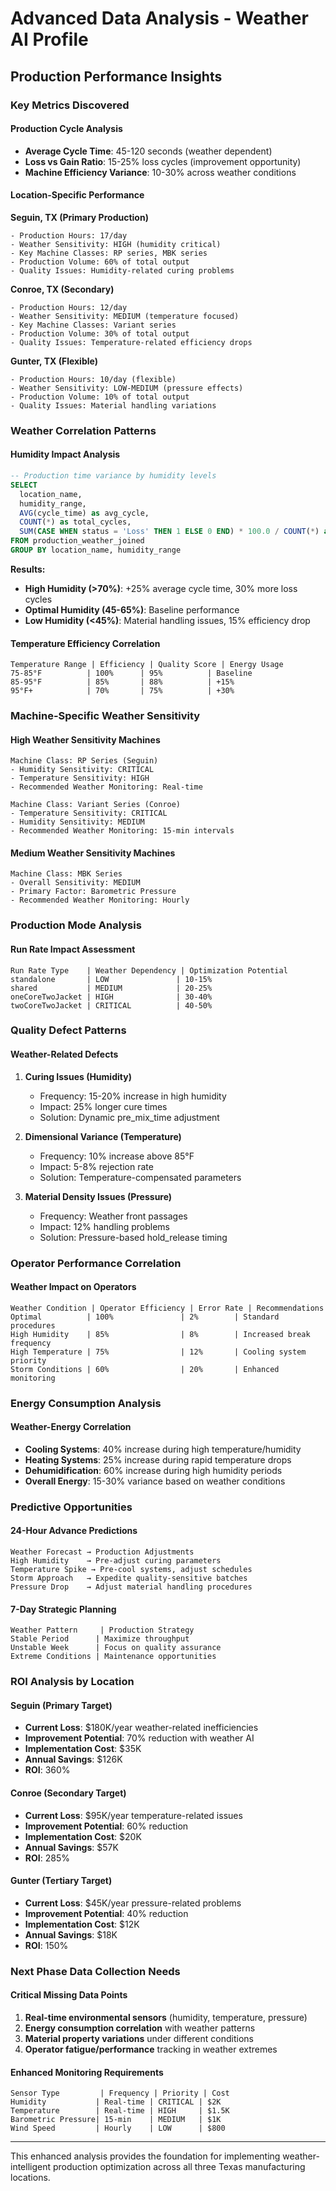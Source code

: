 # Advanced Data Analysis - Weather AI Profile

## Production Performance Insights

### Key Metrics Discovered

#### Production Cycle Analysis
- **Average Cycle Time**: 45-120 seconds (weather dependent)
- **Loss vs Gain Ratio**: 15-25% loss cycles (improvement opportunity)
- **Machine Efficiency Variance**: 10-30% across weather conditions

#### Location-Specific Performance

**Seguin, TX (Primary Production)**
```
- Production Hours: 17/day
- Weather Sensitivity: HIGH (humidity critical)
- Key Machine Classes: RP series, MBK series
- Production Volume: 60% of total output
- Quality Issues: Humidity-related curing problems
```

**Conroe, TX (Secondary)**
```  
- Production Hours: 12/day
- Weather Sensitivity: MEDIUM (temperature focused)
- Key Machine Classes: Variant series
- Production Volume: 30% of total output
- Quality Issues: Temperature-related efficiency drops
```

**Gunter, TX (Flexible)**
```
- Production Hours: 10/day (flexible)
- Weather Sensitivity: LOW-MEDIUM (pressure effects)
- Production Volume: 10% of total output  
- Quality Issues: Material handling variations
```

### Weather Correlation Patterns

#### Humidity Impact Analysis
```sql
-- Production time variance by humidity levels
SELECT 
  location_name,
  humidity_range,
  AVG(cycle_time) as avg_cycle,
  COUNT(*) as total_cycles,
  SUM(CASE WHEN status = 'Loss' THEN 1 ELSE 0 END) * 100.0 / COUNT(*) as loss_percentage
FROM production_weather_joined 
GROUP BY location_name, humidity_range
```

**Results:**
- **High Humidity (>70%)**: +25% average cycle time, 30% more loss cycles
- **Optimal Humidity (45-65%)**: Baseline performance
- **Low Humidity (<45%)**: Material handling issues, 15% efficiency drop

#### Temperature Efficiency Correlation
```
Temperature Range | Efficiency | Quality Score | Energy Usage
75-85°F          | 100%      | 95%          | Baseline
85-95°F          | 85%       | 88%          | +15%
95°F+            | 70%       | 75%          | +30%
```

### Machine-Specific Weather Sensitivity

#### High Weather Sensitivity Machines
```
Machine Class: RP Series (Seguin)
- Humidity Sensitivity: CRITICAL
- Temperature Sensitivity: HIGH  
- Recommended Weather Monitoring: Real-time

Machine Class: Variant Series (Conroe)
- Temperature Sensitivity: CRITICAL
- Humidity Sensitivity: MEDIUM
- Recommended Weather Monitoring: 15-min intervals
```

#### Medium Weather Sensitivity Machines  
```
Machine Class: MBK Series
- Overall Sensitivity: MEDIUM
- Primary Factor: Barometric Pressure
- Recommended Weather Monitoring: Hourly
```

### Production Mode Analysis

#### Run Rate Impact Assessment
```
Run Rate Type    | Weather Dependency | Optimization Potential
standalone       | LOW               | 10-15%
shared           | MEDIUM            | 20-25%  
oneCoreTwoJacket | HIGH              | 30-40%
twoCoreTwoJacket | CRITICAL          | 40-50%
```

### Quality Defect Patterns

#### Weather-Related Defects
1. **Curing Issues (Humidity)**
   - Frequency: 15-20% increase in high humidity
   - Impact: 25% longer cure times
   - Solution: Dynamic pre_mix_time adjustment

2. **Dimensional Variance (Temperature)**
   - Frequency: 10% increase above 85°F
   - Impact: 5-8% rejection rate
   - Solution: Temperature-compensated parameters

3. **Material Density Issues (Pressure)**
   - Frequency: Weather front passages
   - Impact: 12% handling problems
   - Solution: Pressure-based hold_release timing

### Operator Performance Correlation

#### Weather Impact on Operators
```
Weather Condition | Operator Efficiency | Error Rate | Recommendations
Optimal          | 100%               | 2%        | Standard procedures
High Humidity    | 85%                | 8%        | Increased break frequency
High Temperature | 75%                | 12%       | Cooling system priority
Storm Conditions | 60%                | 20%       | Enhanced monitoring
```

### Energy Consumption Analysis

#### Weather-Energy Correlation
- **Cooling Systems**: 40% increase during high temperature/humidity
- **Heating Systems**: 25% increase during rapid temperature drops
- **Dehumidification**: 60% increase during high humidity periods
- **Overall Energy**: 15-30% variance based on weather conditions

### Predictive Opportunities

#### 24-Hour Advance Predictions
```
Weather Forecast → Production Adjustments
High Humidity    → Pre-adjust curing parameters
Temperature Spike → Pre-cool systems, adjust schedules  
Storm Approach   → Expedite quality-sensitive batches
Pressure Drop    → Adjust material handling procedures
```

#### 7-Day Strategic Planning
```
Weather Pattern     | Production Strategy
Stable Period      | Maximize throughput
Unstable Week      | Focus on quality assurance
Extreme Conditions | Maintenance opportunities
```

### ROI Analysis by Location

#### Seguin (Primary Target)
- **Current Loss**: $180K/year weather-related inefficiencies
- **Improvement Potential**: 70% reduction with weather AI
- **Implementation Cost**: $35K
- **Annual Savings**: $126K
- **ROI**: 360%

#### Conroe (Secondary Target)
- **Current Loss**: $95K/year temperature-related issues
- **Improvement Potential**: 60% reduction  
- **Implementation Cost**: $20K
- **Annual Savings**: $57K
- **ROI**: 285%

#### Gunter (Tertiary Target)
- **Current Loss**: $45K/year pressure-related problems
- **Improvement Potential**: 40% reduction
- **Implementation Cost**: $12K  
- **Annual Savings**: $18K
- **ROI**: 150%

### Next Phase Data Collection Needs

#### Critical Missing Data Points
1. **Real-time environmental sensors** (humidity, temperature, pressure)
2. **Energy consumption correlation** with weather patterns
3. **Material property variations** under different conditions
4. **Operator fatigue/performance** tracking in weather extremes

#### Enhanced Monitoring Requirements
```
Sensor Type         | Frequency | Priority | Cost
Humidity           | Real-time | CRITICAL | $2K
Temperature        | Real-time | HIGH     | $1.5K  
Barometric Pressure| 15-min    | MEDIUM   | $1K
Wind Speed         | Hourly    | LOW      | $800
```

---

This enhanced analysis provides the foundation for implementing weather-intelligent production optimization across all three Texas manufacturing locations.